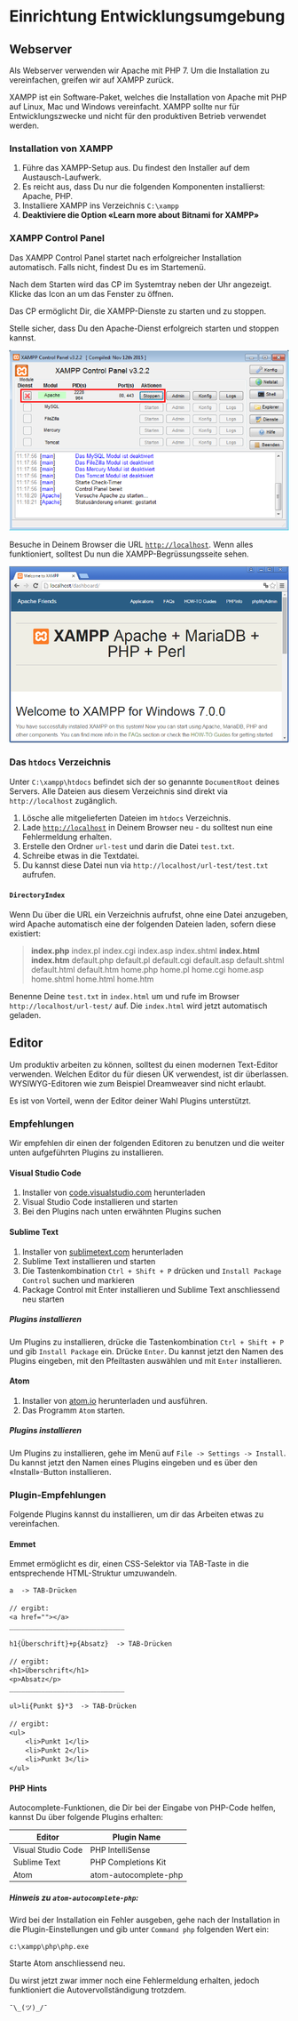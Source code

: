 # Einrichtung Entwicklungsumgebung

## Webserver

Als Webserver verwenden wir Apache mit PHP 7. Um die Installation zu vereinfachen, greifen wir auf XAMPP zurück.

XAMPP ist ein Software-Paket, welches die Installation von Apache mit PHP auf Linux, Mac und Windows vereinfacht. XAMPP sollte nur für Entwicklungszwecke und nicht für den produktiven Betrieb verwendet werden.

### Installation von XAMPP

1. Führe das XAMPP-Setup aus. Du findest den Installer auf dem Austausch-Laufwerk.
2. Es reicht aus, dass Du nur die folgenden Komponenten installierst: Apache, PHP.
3. Installiere XAMPP ins Verzeichnis `C:\xampp`
4. **Deaktiviere die Option «Learn more about Bitnami for XAMPP»**

### XAMPP Control Panel

Das XAMPP Control Panel startet nach erfolgreicher Installation automatisch. Falls nicht, findest Du es im Startemenü.

Nach dem Starten wird das CP im Systemtray neben der Uhr angezeigt. Klicke das Icon an um das Fenster zu öffnen.

Das CP ermöglicht Dir, die XAMPP-Dienste zu starten und zu stoppen.

Stelle sicher, dass Du den Apache-Dienst erfolgreich starten und stoppen kannst.

![](res/xampp-cp.png)

Besuche in Deinem Browser die URL [`http://localhost`](http://localhost). Wenn alles funktioniert, solltest Du nun die XAMPP-Begrüssungsseite sehen.

![](res/xampp-dashboard.png)


### Das `htdocs` Verzeichnis

Unter `C:\xampp\htdocs` befindet sich der so genannte `DocumentRoot` deines Servers. Alle Dateien aus diesem Verzeichnis sind direkt via `http://localhost` zugänglich.

1. Lösche alle mitgelieferten Dateien im `htdocs` Verzeichnis.
2. Lade [`http://localhost`](http://localhost) in Deinem Browser neu - du solltest nun eine Fehlermeldung erhalten.
3. Erstelle den Ordner `url-test` und darin die Datei `test.txt`.
4. Schreibe etwas in die Textdatei.
5. Du kannst diese Datei nun via `http://localhost/url-test/test.txt` aufrufen.

#### `DirectoryIndex`

Wenn Du über die URL ein Verzeichnis aufrufst, ohne eine Datei anzugeben, wird Apache automatisch eine der folgenden Dateien laden, sofern diese existiert:

> **index.php** index.pl index.cgi index.asp index.shtml **index.html** **index.htm** default.php default.pl default.cgi default.asp default.shtml default.html default.htm home.php home.pl home.cgi home.asp home.shtml home.html home.htm

Benenne Deine `test.txt` in `index.html` um und rufe im Browser `http://localhost/url-test/` auf. Die `index.html` wird jetzt automatisch geladen.


## Editor

Um produktiv arbeiten zu können, solltest du einen modernen Text-Editor verwenden. Welchen Editor du für diesen ÜK verwendest, ist dir überlassen. WYSIWYG-Editoren wie zum Beispiel Dreamweaver sind nicht erlaubt.

Es ist von Vorteil, wenn der Editor deiner Wahl Plugins unterstützt.

### Empfehlungen

Wir empfehlen dir einen der folgenden Editoren zu benutzen und die weiter unten aufgeführten Plugins zu installieren.

#### Visual Studio Code

1. Installer von [code.visualstudio.com](https://code.visualstudio.com/) herunterladen
2. Visual Studio Code installieren und starten
3. Bei den Plugins nach unten erwähnten Plugins suchen

#### Sublime Text

1. Installer von [sublimetext.com](https://www.sublimetext.com/3) herunterladen
2. Sublime Text installieren und starten
3. Die Tastenkombination `Ctrl + Shift + P` drücken und `Install Package Control` suchen und markieren
4. Package Control mit Enter installieren und Sublime Text anschliessend neu starten


##### Plugins installieren

Um Plugins zu installieren, drücke die Tastenkombination `Ctrl + Shift + P` und gib `Install Package` ein. Drücke `Enter`. Du kannst jetzt den Namen des Plugins eingeben, mit den Pfeiltasten auswählen und mit `Enter` installieren.

#### Atom

1. Installer von [atom.io](https://atom.io/) herunterladen und ausführen.
2. Das Programm `Atom` starten.

##### Plugins installieren

Um Plugins zu installieren, gehe im Menü auf `File -> Settings -> Install`. Du kannst jetzt den Namen eines Plugins eingeben und es über den «Install»-Button installieren.

### Plugin-Empfehlungen

Folgende Plugins kannst du installieren, um dir das Arbeiten etwas zu vereinfachen.

#### Emmet

Emmet ermöglicht es dir, einen CSS-Selektor via TAB-Taste in die entsprechende HTML-Struktur umzuwandeln.

```
a  -> TAB-Drücken

// ergibt:
<a href=""></a>
_____________________________

h1{Überschrift}+p{Absatz}  -> TAB-Drücken

// ergibt:
<h1>Überschrift</h1>
<p>Absatz</p>
_____________________________

ul>li{Punkt $}*3  -> TAB-Drücken

// ergibt:
<ul>
    <li>Punkt 1</li>
    <li>Punkt 2</li>
    <li>Punkt 3</li>
</ul>
```

#### PHP Hints

Autocomplete-Funktionen, die Dir bei der Eingabe von PHP-Code helfen, kannst Du über folgende Plugins erhalten:

|    Editor    |      Plugin Name      |
|--------------|-----------------------|
| Visual Studio Code     | PHP IntelliSense        |
| Sublime Text | PHP Completions Kit   |
| Atom         | atom-autocomplete-php |

##### Hinweis zu `atom-autocomplete-php`:

Wird bei der Installation ein Fehler ausgeben, gehe nach der Installation in die Plugin-Einstellungen und gib unter `Command php` folgenden Wert ein:

```
c:\xampp\php\php.exe
```

Starte Atom anschliessend neu.

Du wirst jetzt zwar immer noch eine Fehlermeldung erhalten, jedoch funktioniert die Autovervollständigung trotzdem.

`¯\_(ツ)_/¯`
